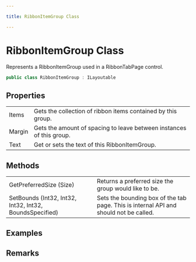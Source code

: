 ```yaml
---

title: RibbonItemGroup Class

---
```


# RibbonItemGroup Class

Represents a RibbonItemGroup used in a RibbonTabPage control.

```csharp
public class RibbonItemGroup : ILayoutable 
```

## Properties

<table>
<tr><td>Items</td><td>Gets the collection of ribbon items contained by this group.</td></tr>
<tr><td>Margin</td><td>Gets the amount of spacing to leave between instances of this group.</td></tr>
<tr><td>Text</td><td>Get or sets the text of this RibbonItemGroup.</td></tr>
</table>

## Methods

<table>
<tr><td>GetPreferredSize (Size)</td><td>Returns a preferred size the group would like to be.</td></tr>
<tr><td>SetBounds (Int32, Int32, Int32, Int32, BoundsSpecified)</td><td>Sets the bounding box of the tab page. This is internal API and should not be called.</td></tr>
</table>

<!-- Only change content below this line, anything above this line will be lost when regenerated. -->

## Examples

## Remarks

